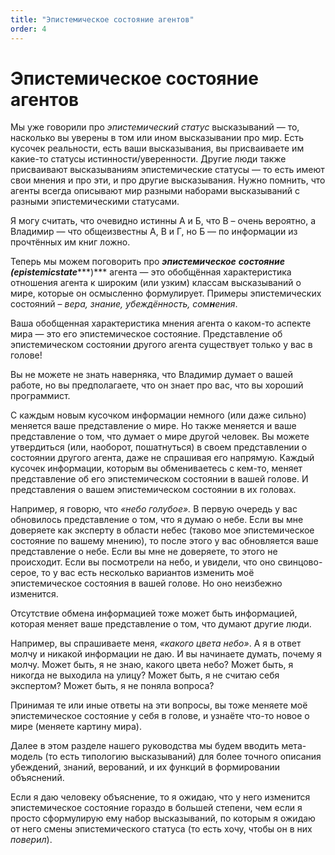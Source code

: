 ```yaml
---
title: "Эпистемическое состояние агентов"
order: 4
---
```


# Эпистемическое состояние агентов

Мы уже говорили про *эпистемический* *статус* высказываний — то, насколько вы уверены в том или ином высказывании про мир. Есть кусочек реальности, есть ваши высказывания, вы присваиваете им какие-то статусы истинности/уверенности. Другие люди также присваивают высказываниям эпистемические статусы — то есть имеют свои мнения и про эти, и про другие высказывания. Нужно помнить, что агенты всегда описывают мир разными наборами высказываний с разными эпистемическими статусами.

Я могу считать, что очевидно истинны А и Б, что В – очень вероятно, а Владимир — что общеизвестны А, В и Г, но Б — по информации из прочтённых им книг ложно.

Теперь мы можем поговорить про ***эпистемическое*** ***состояние*** ***(******epistemic******state******)*** агента — это обобщённая характеристика отношения агента к широким (или узким) классам высказываний о мире, которые он осмысленно формулирует. Примеры эпистемических состояний – *вера,* *знание,* *убеждённость, сом**н**ения*.

Ваша обобщенная характеристика мнения агента о каком-то аспекте мира — это его эпистемическое состояние. Представление об эпистемическом состоянии другого агента существует только у вас в голове!

Вы не можете не знать наверняка, что Владимир думает о вашей работе, но вы предполагаете, что он знает про вас, что вы хороший программист.

C каждым новым кусочком информации немного (или даже сильно) меняется ваше представление о мире. Но также меняется и ваше представление о том, что думает о мире другой человек. Вы можете утвердиться (или, наоборот, пошатнуться) в своем представлении о состоянии другого агента, даже не спрашивая его напрямую. Каждый кусочек информации, которым вы обмениваетесь с кем-то, меняет представление об его эпистемическом состоянии в вашей голове. И представления о вашем эпистемическом состоянии в их головах.

Например, я говорю, что *«небо голубое».* В первую очередь у вас обновилось представление о том, что я думаю о небе. Если вы мне доверяете как эксперту в области небес (таково мое эпистемическое состояние по вашему мнению), то после этого у вас обновляется ваше представление о небе. Если вы мне не доверяете, то этого не происходит. Если вы посмотрели на небо, и увидели, что оно свинцово-серое, то у вас есть несколько вариантов изменить моё эпистемическое состояния в вашей голове. Но оно неизбежно изменится.

Отсутствие обмена информацией тоже может быть информацией, которая меняет ваше представление о том, что думают другие люди.

Например, вы спрашиваете меня, *«какого цвета небо»*. А я в ответ молчу и никакой информации не даю. И вы начинаете думать, почему я молчу. Может быть, я не знаю, какого цвета небо? Может быть, я никогда не выходила на улицу? Может быть, я не считаю себя экспертом? Может быть, я не поняла вопроса?

Принимая те или иные ответы на эти вопросы, вы тоже меняете моё эпистемическое состояние у себя в голове, и узнаёте что-то новое о мире (меняете картину мира).

Далее в этом разделе нашего руководства мы будем вводить мета-модель (то есть типологию высказываний) для более точного описания убеждений, знаний, верований, и их функций в формировании объяснений.

Если я даю человеку объяснение, то я ожидаю, что у него изменится эпистемическое состояние гораздо в большей степени, чем если я просто сформулирую ему набор высказываний, по которым я ожидаю от него смены эпистемического статуса (то есть хочу, чтобы он в них *поверил*).